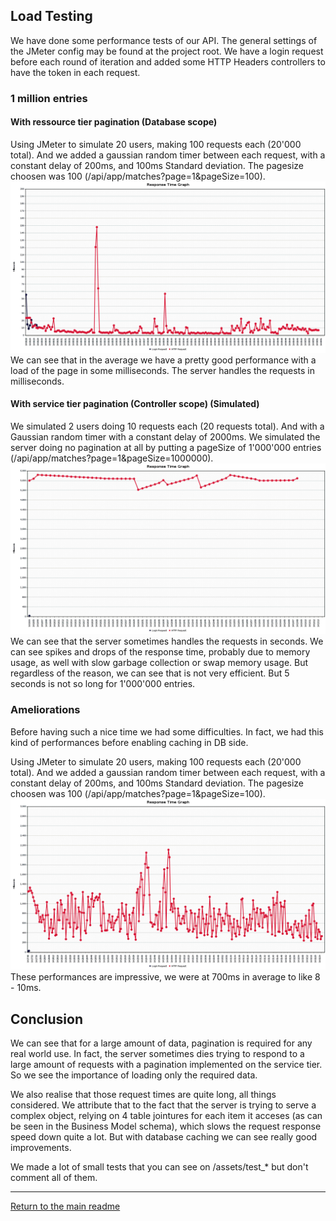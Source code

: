 ## Load Testing

We have done some performance tests of our API. The general settings of the JMeter config may be found at the project root.
We have a login request before each round of iteration and added some HTTP Headers controllers to have the token in each request.

### 1 million entries

#### With ressource tier pagination (Database scope)

Using JMeter to simulate 20 users, making 100 requests each (20'000 total). And we added a gaussian random timer between each request, with a constant delay of 200ms, and 100ms Standard deviation. The pagesize choosen was 100 (/api/app/matches?page=1&pageSize=100).
![Paging 1million ressource tier](assets/responseTImePagin100.png)
We can see that in the average we have a pretty good performance with a load of the page in some milliseconds. The server handles the requests in milliseconds.

#### With service tier pagination (Controller scope) (Simulated)

We simulated 2 users doing 10 requests each (20 requests total). And with a Gaussian random timer with a constant delay of 2000ms.
We simulated the server doing no pagination at all by putting a pageSize of 1'000'000 entries (/api/app/matches?page=1&pageSize=1000000).
![Paging 1 million Service tier](assets/responseTImePagin1000000.png)
We can see that the server sometimes handles the requests in seconds. We can see spikes and drops of the response time, probably due to memory usage, as well with slow garbage collection or swap memory usage. But regardless of the reason, we can see that is not very efficient. But 5 seconds is not so long for 1'000'000 entries.

### Ameliorations
Before having such a nice time we had some difficulties. In fact, we had this kind of performances before enabling caching in DB side.

Using JMeter to simulate 20 users, making 100 requests each (20'000 total). And we added a gaussian random timer between each request, with a constant delay of 200ms, and 100ms Standard deviation. The pagesize choosen was 100 (/api/app/matches?page=1&pageSize=100).
![No cache in DB](./assets/responseTImepagin100_nocache.png)
These performances are impressive, we were at 700ms in average to like 8 - 10ms.

## Conclusion
We can see that for a large amount of data, pagination is required for any real world use. In fact, the server sometimes dies trying to respond to a large amount of requests with a pagination implemented on the service tier. So we see the importance of loading only the required data.

We also realise that those request times are quite long, all things considered. We attribute that to the fact that the server is trying to serve a complex object, relying on 4 table jointures for each item it acceses (as can be seen in the Business Model schema), which slows the request response speed down quite a lot.
But with database caching we can see really good improvements.

We made a lot of small tests that you can see on /assets/test_* but don't comment all of them.

---
[Return to the main readme](https://github.com/capito27/Teaching-HEIGVD-AMT-2019-Project-One/blob/master/README.md)

